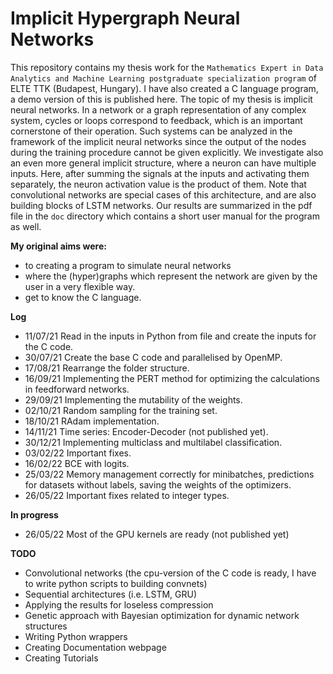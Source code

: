 # Implicit Hypergraph Neural Networks

This repository contains my thesis work for the `Mathematics Expert in Data Analytics and Machine Learning
postgraduate specialization program` of ELTE TTK (Budapest, Hungary).
I have also created a C language program, a demo version of this is published here.
The topic of my thesis is implicit neural networks.
In a network or a graph representation of any complex system, cycles or loops correspond to feedback, which is
an important cornerstone of their operation. Such systems can be analyzed in the framework of the implicit
neural networks since the output of the nodes during the training procedure cannot be given explicitly.
We investigate also an even more general implicit structure, where a neuron can have multiple inputs.
Here, after summing the signals at the inputs and activating them separately, the neuron activation value
is the product of them. Note that convolutional networks are special cases of this architecture, and are also
building blocks of LSTM networks. Our results are summarized in the pdf file in the `doc` directory which contains
a short user manual for the program as well.

**My original aims were:**
* to creating a program to simulate neural networks 
* where the (hyper)graphs which represent the network are given by the user in a very flexible way.
* get to know the C language.

**Log**
* 11/07/21 Read in the inputs in Python from file and create the inputs for the C code.
* 30/07/21 Create the base C code and parallelised by OpenMP.
* 17/08/21 Rearrange the folder structure.
* 16/09/21 Implementing the PERT method for optimizing the calculations in feedforward networks.
* 29/09/21 Implementing the mutability of the weights.
* 02/10/21 Random sampling for the training set.
* 18/10/21 RAdam implementation.
* 14/11/21 Time series: Encoder-Decoder (not published yet).
* 30/12/21 Implementing multiclass and multilabel classification.
* 03/02/22 Important fixes.
* 16/02/22 BCE with logits.
* 25/03/22 Memory management correctly for minibatches, predictions for datasets without labels, saving the weights of the optimizers.
* 26/05/22 Important fixes related to integer types.

**In progress**
* 26/05/22 Most of the GPU kernels are ready (not published yet)

**TODO**
* Convolutional networks (the cpu-version of the C code is ready, I have to write python scripts to building convnets)
* Sequential architectures (i.e. LSTM, GRU)
* Applying the results for loseless compression
* Genetic approach with Bayesian optimization for dynamic network structures
* Writing Python wrappers
* Creating Documentation webpage
* Creating Tutorials
